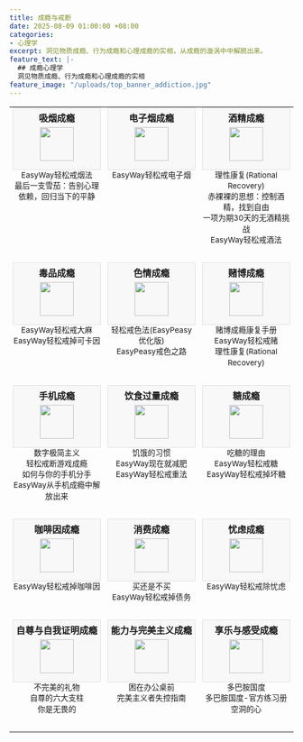 ```yaml
---
title: 成瘾与戒断
date: 2025-08-09 01:00:00 +08:00
categories:
- 心理学
excerpt: 洞见物质成瘾、行为成瘾和心理成瘾的实相，从成瘾的漩涡中中解脱出来。
feature_text: |-
  ## 成瘾心理学
  洞见物质成瘾、行为成瘾和心理成瘾的实相
feature_image: "/uploads/top_banner_addiction.jpg"
---
```


<table style="width:100%; border: none; border-collapse: collapse;">
  <tbody>
    <tr style="border: none;">
      <td style="text-align: center; border: none; vertical-align: top; padding: 0 6px; width: 33.33%;">
        <div style="background-color: #f8f8f8; border: 1px solid #e0e0e0; padding: 5px; margin-bottom: 0;">
          <strong>吸烟成瘾</strong>
          <img src="/uploads/addiction_smoking.svg" style="width: 60px; height: 60px; display: block; margin: 5px auto 10px auto;" />
        </div>
        <p style="margin-top: 0; margin-bottom: 30px; text-align: center; line-height: 1.2rem;">
          <a href="/%E5%BF%83%E7%90%86%E5%AD%A6/2025/08/09/easyway%E8%BD%BB%E6%9D%BE%E6%88%92%E7%83%9F%E6%B3%95/" style="text-decoration: none; font-size: 0.85em;">EasyWay轻松戒烟法</a><br />
          <a href="/智宁居士/成瘾与戒断/精选/最后一支雪茄-告别心理依赖-回归当下的平静/" style="text-decoration: none; font-size: 0.85em;">最后一支雪茄：告别心理依赖，回归当下的平静</a>
        </p>
      </td>
      <td style="text-align: center; border: none; vertical-align: top; padding: 0 6px; width: 33.33%;">
        <div style="background-color: #f8f8f8; border: 1px solid #e0e0e0; padding: 5px; margin-bottom: 0;">
          <strong>电子烟成瘾</strong>
          <img src="/uploads/addiction_vaping.svg" style="width: 60px; height: 60px; display: block; margin: 5px auto 10px auto;" />
        </div>
        <p style="margin-top: 0; margin-bottom: 30px; text-align: center; line-height: 1.2rem;">
          <a href="/%E5%BF%83%E7%90%86%E5%AD%A6/2025/08/10/easyway%E8%BD%BB%E6%9D%BE%E6%88%92%E7%94%B5%E5%AD%90%E7%83%9F/" style="text-decoration: none; font-size: 0.85em;">EasyWay轻松戒电子烟</a>
        </p>
      </td>
      <td style="text-align: center; border: none; vertical-align: top; padding: 0 6px; width: 33.33%;">
        <div style="background-color: #f8f8f8; border: 1px solid #e0e0e0; padding: 5px; margin-bottom: 0;">
          <strong>酒精成瘾</strong>
          <img src="/uploads/addiction_alcohol.svg" style="width: 60px; height: 60px; display: block; margin: 5px auto 10px auto;" />
        </div>
        <p style="margin-top: 0; margin-bottom: 30px; text-align: center; line-height: 1.2rem;">
          <a href="/%E5%BF%83%E7%90%86%E5%AD%A6/2025/08/09/%E7%90%86%E6%80%A7%E5%BA%B7%E5%A4%8D-rational-recovery/" style="text-decoration: none; font-size: 0.85em;">理性康复(Rational Recovery)</a><br />
          <a href="/心理学/2025/08/10/赤裸裸的思想-控制酒精-找到自由-发现快乐并改变你的生活/" style="text-decoration: none; font-size: 0.85em;">赤裸裸的思想：控制酒精，找到自由</a><br />
          <a href="/成瘾与戒断/心理学/酒精实验-一项为期30天的无酒精挑战/" style="text-decoration: none; font-size: 0.85em;">一项为期30天的无酒精挑战</a><br />
          <a href="/%E5%BF%83%E7%90%86%E5%AD%A6/2025/08/09/easyway%E8%BD%BB%E6%9D%BE%E6%88%92%E9%85%92%E6%B3%95/" style="text-decoration: none; font-size: 0.85em;">EasyWay轻松戒酒法</a>
        </p>
      </td>
    </tr>
    <tr style="border: none;">
      <td style="text-align: center; border: none; vertical-align: top; padding: 0 6px; width: 33.33%;">
        <div style="background-color: #f8f8f8; border: 1px solid #e0e0e0; padding: 5px; margin-bottom: 0;">
          <strong>毒品成瘾</strong>
          <img src="/uploads/addiction_drugs.svg" style="width: 60px; height: 60px; display: block; margin: 5px auto 10px auto;" />
        </div>
        <p style="margin-top: 0; margin-bottom: 30px; text-align: center; line-height: 1.2rem;">
          <a href="/%E5%BF%83%E7%90%86%E5%AD%A6/2025/08/10/easyway%E8%BD%BB%E6%9D%BE%E6%88%92%E5%A4%A7%E9%BA%BB/" style="text-decoration: none; font-size: 0.85em;">EasyWay轻松戒大麻</a><br />
          <a href="/%E5%BF%83%E7%90%86%E5%AD%A6/2025/08/10/easyway%E8%BD%BB%E6%9D%BE%E6%88%92%E6%8E%89%E5%8F%AF%E5%8D%A1%E5%9B%A0/" style="text-decoration: none; font-size: 0.85em;">EasyWay轻松戒掉可卡因</a>
        </p>
      </td>
      <td style="text-align: center; border: none; vertical-align: top; padding: 0 6px; width: 33.33%;">
        <div style="background-color: #f8f8f8; border: 1px solid #e0e0e0; padding: 5px; margin-bottom: 0;">
          <strong>色情成瘾</strong>
          <img src="/uploads/addiction_porn.svg" style="width: 60px; height: 60px; display: block; margin: 5px auto 10px auto;" />
        </div>
        <p style="margin-top: 0; margin-bottom: 30px; text-align: center; line-height: 1.2rem;">
          <a href="/成瘾与戒断/轻松戒色法-easypeasy-优化版/" style="text-decoration: none; font-size: 0.85em;">轻松戒色法(EasyPeasy优化版)</a><br />
           <a href="/%E5%BF%83%E7%90%86%E5%AD%A6/2025/08/15/easypeasy-%E6%88%92%E8%89%B2%E4%B9%8B%E8%B7%AF/" style="text-decoration: none; font-size: 0.85em;">EasyPeasy戒色之路</a>
        </p>
      </td>
      <td style="text-align: center; border: none; vertical-align: top; padding: 0 6px; width: 33.33%;">
        <div style="background-color: #f8f8f8; border: 1px solid #e0e0e0; padding: 5px; margin-bottom: 0;">
          <strong>赌博成瘾</strong>
          <img src="/uploads/addiction_gambling.svg" style="width: 60px; height: 60px; display: block; margin: 5px auto 10px auto;" />
        </div>
        <p style="margin-top: 0; margin-bottom: 30px; text-align: center; line-height: 1.2rem;">
          <a href="/心理学/2025/08/15/赌博成瘾康复手册/" style="text-decoration: none; font-size: 0.85em;">赌博成瘾康复手册</a><br />
          <a href="/%E5%BF%83%E7%90%86%E5%AD%A6/2025/08/10/easyway%E8%BD%BB%E6%9D%BE%E6%88%92%E8%B5%8C/" style="text-decoration: none; font-size: 0.85em;">EasyWay轻松戒赌</a><br />
          <a href="/%E5%BF%83%E7%90%86%E5%AD%A6/2025/08/09/%E7%90%86%E6%80%A7%E5%BA%B7%E5%A4%8D-rational-recovery/" style="text-decoration: none; font-size: 0.85em;">理性康复(Rational Recovery)</a>
        </p>
      </td>
    </tr>
    <tr style="border: none;">
      <td style="text-align: center; border: none; vertical-align: top; padding: 0 6px; width: 33.33%;">
        <div style="background-color: #f8f8f8; border: 1px solid #e0e0e0; padding: 5px; margin-bottom: 0;">
          <strong>手机成瘾</strong>
          <img src="/uploads/addiction_mobile.svg" style="width: 60px; height: 60px; display: block; margin: 5px auto 10px auto;" />
        </div>
        <p style="margin-top: 0; margin-bottom: 30px; text-align: center; line-height: 1.2rem;">
          <a href="/心理学/2025/08/16/数字极简主义/" style="text-decoration: none; font-size: 0.85em;">数字极简主义</a><br />
          <a href="/%E5%BF%83%E7%90%86%E5%AD%A6/%E7%B2%BE%E9%80%89/2025/08/16/%E8%BD%BB%E6%9D%BE%E6%88%92%E6%96%AD%E6%B8%B8%E6%88%8F%E6%88%90%E7%98%BE/" style="text-decoration: none; font-size: 0.85em;">轻松戒断游戏成瘾</a><br />
          <a href="/%E5%BF%83%E7%90%86%E5%AD%A6/2025/08/16/%E5%A6%82%E4%BD%95%E4%B8%8E%E4%BD%A0%E7%9A%84%E6%89%8B%E6%9C%BA%E5%88%86%E6%89%8B/" style="text-decoration: none; font-size: 0.85em;">如何与你的手机分手</a><br />
          <a href="/%E5%BF%83%E7%90%86%E5%AD%A6/2025/08/09/%E4%BB%8E%E6%89%8B%E6%9C%BA%E6%88%90%E7%98%BE%E4%B8%AD%E8%A7%A3%E6%94%BE%E5%87%BA%E6%9D%A5/" style="text-decoration: none; font-size: 0.85em;">EasyWay从手机成瘾中解放出来</a>
        </p>
      </td>
      <td style="text-align: center; border: none; vertical-align: top; padding: 0 6px; width: 33.33%;">
        <div style="background-color: #f8f8f8; border: 1px solid #e0e0e0; padding: 5px; margin-bottom: 0;">
          <strong>饮食过量成瘾</strong>
          <img src="/uploads/addiction_weight.svg" style="width: 60px; height: 60px; display: block; margin: 5px auto 10px auto;" />
        </div>
        <p style="margin-top: 0; margin-bottom: 30px; text-align: center; line-height: 1.2rem;">
          <a href="/%E5%BF%83%E7%90%86%E5%AD%A6/2025/08/15/%E9%A5%A5%E9%A5%BF%E7%9A%84%E4%B9%A0%E6%83%AF-%E6%89%93%E7%A0%B4%E5%81%87%E6%80%A7%E9%A5%A5%E9%A5%BF%E4%B8%8E%E8%87%AA%E8%B4%A3%E6%84%A7%E7%96%9A%E7%9A%84%E6%80%AA%E5%9C%88/" style="text-decoration: none; font-size: 0.85em;">饥饿的习惯</a><br />
          <a href="/%E5%BF%83%E7%90%86%E5%AD%A6/2025/08/10/easyway%E7%8E%B0%E5%9C%A8%E5%B0%B1%E5%87%8F%E8%82%A5/" style="text-decoration: none; font-size: 0.85em;">EasyWay现在就减肥</a><br />
          <a href="/%E5%BF%83%E7%90%86%E5%AD%A6/2025/08/10/easyway%E8%BD%BB%E6%9D%BE%E6%88%92%E9%87%8D%E6%B3%95/" style="text-decoration: none; font-size: 0.85em;">EasyWay轻松戒重法</a>
        </p>
      </td>
      <td style="text-align: center; border: none; vertical-align: top; padding: 0 6px; width: 33.33%;">
        <div style="background-color: #f8f8f8; border: 1px solid #e0e0e0; padding: 5px; margin-bottom: 0;">
          <strong>糖成瘾</strong>
          <img src="/uploads/addiction_sugar.svg" style="width: 60px; height: 60px; display: block; margin: 5px auto 10px auto;" />
        </div>
        <p style="margin-top: 0; margin-bottom: 30px; text-align: center; line-height: 1.2rem;">
          <a href="/成瘾与戒断/吃糖的理由-上瘾-疾病与糖的故事/" style="text-decoration: none; font-size: 0.85em;">吃糖的理由</a><br />
          <a href="/%E5%BF%83%E7%90%86%E5%AD%A6/2025/08/10/easyway%E8%BD%BB%E6%9D%BE%E6%88%92%E7%B3%96/" style="text-decoration: none; font-size: 0.85em;">EasyWay轻松戒糖</a><br />
          <a href="/%E5%BF%83%E7%90%86%E5%AD%A6/2025/08/10/easyway%E8%BD%BB%E6%9D%BE%E6%88%92%E6%8E%89%E5%9D%8F%E7%B3%96/" style="text-decoration: none; font-size: 0.85em;">EasyWay轻松戒掉坏糖</a>
        </p>
      </td>
    </tr>
    <tr style="border: none;">
      <td style="text-align: center; border: none; vertical-align: top; padding: 0 6px; width: 33.33%;">
        <div style="background-color: #f8f8f8; border: 1px solid #e0e0e0; padding: 5px; margin-bottom: 0;">
          <strong>咖啡因成瘾</strong>
          <img src="/uploads/addiction_caffeine.svg" style="width: 60px; height: 60px; display: block; margin: 5px auto 10px auto;" />
        </div>
        <p style="margin-top: 0; margin-bottom: 30px; text-align: center; line-height: 1.2rem;">
          <a href="/%E5%BF%83%E7%90%86%E5%AD%A6/2025/08/10/easyway%E8%BD%BB%E6%9D%BE%E6%88%92%E6%8E%89%E5%92%96%E5%95%A1%E5%9B%A0/" style="text-decoration: none; font-size: 0.85em;">EasyWay轻松戒掉咖啡因</a>
        </p>
      </td>
      <td style="text-align: center; border: none; vertical-align: top; padding: 0 6px; width: 33.33%;">
        <div style="background-color: #f8f8f8; border: 1px solid #e0e0e0; padding: 5px; margin-bottom: 0;">
          <strong>消费成瘾</strong>
          <img src="/uploads/addiction_consumption.svg" style="width: 60px; height: 60px; display: block; margin: 5px auto 10px auto;" />
        </div>
        <p style="margin-top: 0; margin-bottom: 30px; text-align: center; line-height: 1.2rem;">
          <a href="/%E5%BF%83%E7%90%86%E5%AD%A6/2025/08/15/%E4%B9%B0%E8%BF%98%E6%98%AF%E4%B8%8D%E4%B9%B0-%E6%88%91%E4%BB%AC%E4%B8%BA%E4%BD%95%E8%BF%87%E5%BA%A6%E8%B4%AD%E7%89%A9%E4%BB%A5%E5%8F%8A%E5%A6%82%E4%BD%95%E5%81%9C%E6%AD%A2/" style="text-decoration: none; font-size: 0.85em;">买还是不买</a><br />
          <a href="/%E5%BF%83%E7%90%86%E5%AD%A6/2025/08/09/easyway%E8%BD%BB%E6%9D%BE%E6%88%92%E6%8E%89%E5%80%BA%E5%8A%A1/" style="text-decoration: none; font-size: 0.85em;">EasyWay轻松戒掉债务</a>
        </p>
      </td>
      <td style="text-align: center; border: none; vertical-align: top; padding: 0 6px; width: 33.33%;">
        <div style="background-color: #f8f8f8; border: 1px solid #e0e0e0; padding: 5px; margin-bottom: 0;">
          <strong>忧虑成瘾</strong>
          <img src="/uploads/addiction_worrying.svg" style="width: 60px; height: 60px; display: block; margin: 5px auto 10px auto;" />
        </div>
        <p style="margin-top: 0; margin-bottom: 30px; text-align: center; line-height: 1.2rem;">
          <a href="/%E5%BF%83%E7%90%86%E5%AD%A6/2025/08/09/easyway%E8%BD%BB%E6%9D%BE%E6%88%92%E9%99%A4%E5%BF%A7%E8%99%91/" style="text-decoration: none; font-size: 0.85em;">EasyWay轻松戒除忧虑</a>
        </p>
      </td>
    </tr>
    <tr style="border: none;">
      <td style="text-align: center; border: none; vertical-align: top; padding: 0 6px; width: 33.33%;">
        <div style="background-color: #f8f8f8; border: 1px solid #e0e0e0; padding: 5px; margin-bottom: 0;">
          <strong>自尊与自我证明成瘾</strong>
          <img src="/uploads/addiction_approval.svg" style="width: 60px; height: 60px; display: block; margin: 5px auto 10px auto;" />
        </div>
        <p style="margin-top: 0; margin-bottom: 30px; text-align: center; line-height: 1.2rem;">
          <a href="/心理学/慈悲喜舍/2025/08/15/不完美的礼物/" style="text-decoration: none; font-size: 0.85em;">不完美的礼物</a><br />
          <a href="/心理学/慈悲喜舍/2025/08/15/自尊的六大支柱/" style="text-decoration: none; font-size: 0.85em;">自尊的六大支柱</a><br />
          <a href="/心理学/慈悲喜舍/2025/08/15/你是无畏的/" style="text-decoration: none; font-size: 0.85em;">你是无畏的</a>
        </p>
      </td>
      <td style="text-align: center; border: none; vertical-align: top; padding: 0 6px; width: 33.33%;">
        <div style="background-color: #f8f8f8; border: 1px solid #e0e0e0; padding: 5px; margin-bottom: 0;">
          <strong>能力与完美主义成瘾</strong>
          <img src="/uploads/addiction_workaholism.svg" style="width: 60px; height: 60px; display: block; margin: 5px auto 10px auto;" />
        </div>
        <p style="margin-top: 0; margin-bottom: 30px; text-align: center; line-height: 1.2rem;">
          <a href="/心理学/正念/2025/08/15/困在办公桌前-为工作狂-他们的伴侣和孩子以及临床医生提供的指南/" style="text-decoration: none; font-size: 0.85em;">困在办公桌前</a><br />
          <a href="/心理学/慈悲喜舍/2025/08/15/完美主义者失控指南/" style="text-decoration: none; font-size: 0.85em;">完美主义者失控指南</a>
        </p>
      </td>
      <td style="text-align: center; border: none; vertical-align: top; padding: 0 6px; width: 33.33%;">
        <div style="background-color: #f8f8f8; border: 1px solid #e0e0e0; padding: 5px; margin-bottom: 0;">
          <strong>享乐与感受成瘾</strong>
          <img src="/uploads/addiction_feeling.svg" style="width: 60px; height: 60px; display: block; margin: 5px auto 10px auto;" />
        </div>
        <p style="margin-top: 0; margin-bottom: 30px; text-align: center; line-height: 1.2rem;">
          <a href="/心理学/精选/2025/08/10/多巴胺国度-在纵欲时代找到平衡/" style="text-decoration: none; font-size: 0.85em;">多巴胺国度</a><br />
          <a href="/心理学/正念/2025/08/10/多巴胺国度-官方练习册/" style="text-decoration: none; font-size: 0.85em;">多巴胺国度-官方练习册</a><br />
          <a href="/%E5%BF%83%E7%90%86%E5%AD%A6/2025/08/10/%E7%A9%BA%E6%B4%9E%E7%9A%84%E5%BF%83-%E6%88%90%E7%98%BE%E7%9A%84%E7%9C%9F%E7%9B%B8%E4%B8%8E%E7%96%97%E6%84%88/" style="text-decoration: none; font-size: 0.85em;">空洞的心</a>
        </p>
      </td>
    </tr>
  </tbody>
</table>

&nbsp;

&nbsp;